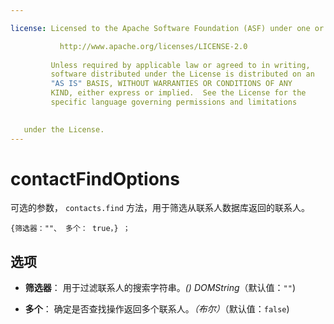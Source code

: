 ```yaml
---

license: Licensed to the Apache Software Foundation (ASF) under one or more contributor license agreements. See the NOTICE file distributed with this work for additional information regarding copyright ownership. The ASF licenses this file to you under the Apache License, Version 2.0 (the "License"); you may not use this file except in compliance with the License. You may obtain a copy of the License at

           http://www.apache.org/licenses/LICENSE-2.0
    
         Unless required by applicable law or agreed to in writing,
         software distributed under the License is distributed on an
         "AS IS" BASIS, WITHOUT WARRANTIES OR CONDITIONS OF ANY
         KIND, either express or implied.  See the License for the
         specific language governing permissions and limitations
    

   under the License.
---
```


# contactFindOptions

可选的参数， `contacts.find` 方法，用于筛选从联系人数据库返回的联系人。

    {筛选器：""、 多个： true，} ；
    

## 选项

*   **筛选器**： 用于过滤联系人的搜索字符串。*() DOMString*（默认值：`""`)

*   **多个**： 确定是否查找操作返回多个联系人。*（布尔）*（默认值：`false`)